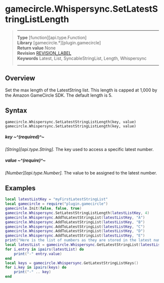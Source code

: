 # gamecircle.Whispersync.SetLatestStringListLength

> --------------------- ------------------------------------------------------------------------------------------
> __Type__              [function][api.type.Function]  
> __Library__           [gamecircle.*][plugin.gamecircle]  
> __Return value__      None  
> __Revision__          [REVISION_LABEL](REVISION_URL)  
> __Keywords__          Latest, List, SyncableStringList, Length, Whispersync  
> --------------------- ------------------------------------------------------------------------------------------


## Overview
Set the max length of the LatestString list. This length is capped at 1,000 by the Amazon GameCircle SDK. The default length is 5.


## Syntax
	gamecircle.Whispersync.SetLatestStringListLength(key, value)
	gamecircle.Whispersync.SetLatestStringListLength(key, value)
	
##### key ~^(required)^~
_[String][api.type.String]._ The key used to access a specific latest number.

##### value ~^(require)^~
_[Number][api.type.Number]._ The value to be assigned to the latest number.


## Examples

``````lua  
local latestListKey = "myFirstLatestStringList"  
local gamecircle = require("plugin.gamecircle")  
gamecircle.Init(false, false, true)  
gamecircle.Whispersync.SetLatestStringListLength(latestListKey, 4)  
gamecircle.Whispersync.AddToLatestStringList(latestListKey, "A")
gamecircle.Whispersync.AddToLatestStringList(latestListKey, "B")
gamecircle.Whispersync.AddToLatestStringList(latestListKey, "C")
gamecircle.Whispersync.AddToLatestStringList(latestListKey, "D") 
gamecircle.Whispersync.AddToLatestStringList(latestListKey, "E") 
print("Here is the list of numbers as they are stored in the latest number list. They should be in the order from latest to oldest.")  
local latestList = gamecircle.Whispersync.GetLatestStringList(latestListKey)  
for i,entry in ipairs(latestList) do  
	print("-" entry.value)  
end  
local keys = gamecircle.Whispersync.GetLatestStringListKeys()  
for i,key in ipairs(keys) do  
	print("-" .. key)  
end  
``````
